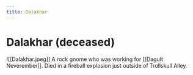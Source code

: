 ```yaml
---
title: Dalakhar
---
```

# Dalakhar (deceased)
![[Dalakhar.jpeg]]
A rock gnome who was working for [[Dagult Neverember]]. Died in a fireball explosion just outside of Trollskull Alley.